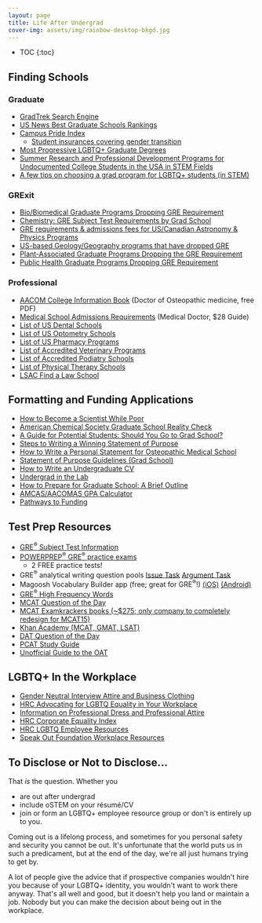```yaml
---
layout: page
title: Life After Undergrad
cover-img: assets/img/rainbow-desktop-bkgd.jpg
---
```


* TOC
{:toc}

## Finding Schools

### Graduate

* [GradTrek Search Engine](https://gradtrek.com/)
* [US News Best Graduate Schools Rankings](https://www.usnews.com/best-graduate-schools)
* [Campus Pride Index](https://www.campusprideindex.org/)
    * [Student insurances covering gender transition](https://www.campuspride.org/tpc/student-health-insurance/)
* [Most Progressive LGBTQ+ Graduate Degrees](https://www.gograd.org/resources/best-lgbtq-grad-schools/)
* [Summer Research and Professional Development Programs for Undocumented College Students in the USA in STEM Fields](http://www.matthewrcover.com/undocumented-in-stem.html)
* [A few tips on choosing a grad program for LGBTQ+ students (in STEM)](https://medium.com/@astronomack/a-few-tips-on-choosing-a-grad-program-for-lgbtq-students-in-stem-c5e87fffd245)

### GRExit

* [Bio/Biomedical Graduate Programs Dropping GRE Requirement](https://docs.google.com/spreadsheets/d/1MYcxZMhf97H5Uxr2Y7XndHn6eEC5oO8XWQi2PU5jLxQ/edit#gid=0)
* [Chemistry: GRE Subject Test Requirements by Grad School](https://docs.google.com/spreadsheets/d/19lfwzMSaxqzo5riR0Ir1PLc7FPmU3QQBeZAkt4vug7U/edit#gid=0)
* [GRE requirements & admissions fees for US/Canadian Astronomy & Physics Programs](https://docs.google.com/spreadsheets/d/19UhYToXOPZkZ3CM469ru3Uwk4584CmzZyAVVwQJJcyc/edit#gid=0)
* [US-based Geology/Geography programs that have dropped GRE](https://docs.google.com/spreadsheets/d/1ZUZowZJ25DtqCgr3kK_Ief1C0YOnrZeADcm4K81bq08/htmlview)
* [Plant-Associated Graduate Programs Dropping the GRE Requirement](https://docs.google.com/spreadsheets/d/1EH8OMJaWCLp-nLEFEx9uMDcSxbREDLWy1SE4QWVYWus/edit#gid=0)
* [Public Health Graduate Programs Dropping GRE Requirement](https://docs.google.com/spreadsheets/d/1j-7-kThlYphF9D0HX1aSNFYl8ksFrIgD68Qz0njHYAY/edit)

### Professional

* [AACOM College Information Book](https://www.aacom.org/student-guide) (Doctor of Osteopathic medicine, free PDF)
* [Medical School Admissions Requirements](https://apps.aamc.org/msar-ui/) (Medical Doctor, $28 Guide)
* [List of US Dental Schools](https://www.asdanet.org/index/get-into-dental-school/before-you-apply/u-s-dental-schools)
* [List of US Optometry Schools](https://optometriceducation.org/students-future-students/member-schools-and-colleges/)
* [List of US Pharmacy Programs](http://www.pharmcas.org/school-directory/#/)
* [List of Accredited Veterinary Programs](https://www.avma.org/ProfessionalDevelopment/Education/Accreditation/Colleges/Documents/colleges_accredited.pdf)
* [List of Accredited Podiatry Schools](https://www.cpme.org/colleges/content.cfm?ItemNumber=2425)
* [List of Physical Therapy Schools](http://aptaapps.apta.org/ptcas/programlist.aspx)
* [LSAC Find a Law School](https://www.lsac.org/choosing-law-school/find-law-school)

## Formatting and Funding Applications

* [How to Become a Scientist While Poor](http://www.christineliuart.com/writing/2019/2/2/how-to-become-a-scientist-while-poor)
* [American Chemical Society Graduate School Reality Check](https://www.acs.org/content/dam/acsorg/education/students/graduate/gradschool/graduate-school-reality-check.pdf)
* [A Guide for Potential Students: Should You Go to Grad School?](https://www.petersons.com/blog/a-guide-for-potential-grad-students-should-you-go-to-graduate-school/)
* [Steps to Writing a Winning Statement of Purpose](https://grad.ucla.edu/asis/agep/advsopstem.pdf)
* [How to Write a Personal Statement for Osteopathic Medical School](http://edityour.net/how-to-write-a-personal-statement-for-osteopathic-medical-school/)
* [Statement of Purpose Guidelines (Grad School)](http://web.mit.edu/msrp/myMSRP/docs/Statement%20of%20purpose%20guidelines.pdf)
* [How to Write an Undergraduate CV](https://www.prospectivedoctor.com/how-to-write-an-undergraduate-cv/)
* [Undergrad in the Lab](http://undergradinthelab.com/)
* [How to Prepare for Graduate School: A Brief Outline](https://www.cientificolatino.com/stem-life/2017/9/25/how-to-prepare-for-graduate-school-a-brief-guideline)
* [AMCAS/AACOMAS GPA Calculator](https://docs.google.com/spreadsheets/d/10xv_43XXgYI14baJroSGyrHIpub4u6g060QaoznnXB4/edit#gid=1626652844)
* [Pathways to Funding](https://pathwaystoscience.org/Grad.aspx)

## Test Prep Resources

* [GRE<sup>&reg;</sup> Subject Test Information](https://www.ets.org/gre/subject/about)
* [POWERPREP<sup>&reg;</sup> GRE<sup>&reg;</sup> practice exams](https://www.ets.org/gre/revised_general/prepare/powerprep/?WT.ac=gre_36250_prepare_powerprep2)
    * 2 FREE practice tests!
* GRE<sup>&reg;</sup> analytical writing question pools [Issue Task](https://www.ets.org/gre/revised_general/prepare/analytical_writing/issue/pool) [Argument Task](https://www.ets.org/gre/revised_general/prepare/analytical_writing/argument/pool)
* Magoosh Vocabulary Builder app (free; great for GRE<sup>&reg;</sup>!) [(iOS)](https://itunes.apple.com/us/app/vocabulary-builder-by-magoosh/id890252250?mt=8) [(Android)](https://play.google.com/store/apps/details?id=com.magoosh.gre.quiz.vocabulary&hl=en_US)
* [GRE<sup>&reg;</sup> High Frequency Words](https://www.vocabulary.com/lists/194479)
* [MCAT Question of the Day](http://www.mcatquestion.com/)
* [MCAT Examkrackers books (~$275; only company to completely redesign for MCAT15)](https://examkrackers.com/product/examkrackers-10th-edition-mcat-complete-study-package-free-ek-exam-4-included/)
* [Khan Academy (MCAT, GMAT, LSAT)](https://www.khanacademy.org/test-prep)
* [DAT Question of the Day](http://datquestionoftheday.com/)
* [PCAT Study Guide](https://www.studyguidezone.com/images/pcatteststudyguide.pdf)
* [Unofficial Guide to the OAT](https://optometryadmissions.com/2018/10/11/my-unofficial-study-guide-to-the-oat/)

## LGBTQ+ In the Workplace

* [Gender Neutral Interview Attire and Business Clothing](https://www.thebalancecareers.com/gender-neutral-interview-and-business-clothing-2061166)
* [HRC Advocating for LGBTQ Equality in Your Workplace](https://www.hrc.org/resources/advocating-for-lgbt-equality-in-your-workplace)
* [Information on Professional Dress and Professional Attire](https://uwosh.edu/career/wp-content/uploads/sites/38/2016/05/LGBTQandGenderNon-binaryResources.pdf)
* [HRC Corporate Equality Index](https://www.hrc.org/campaigns/corporate-equality-index)
* [HRC LGBTQ Employee Resources](https://www.hrc.org/resources/lgbt-employee-resources)
* [Speak Out Foundation Workplace Resources](https://www.speakoutfoundation.net/workplace-resources)

## To Disclose or Not to Disclose...

That *is* the question. Whether you
- are out after undergrad
- include oSTEM on your résumé/CV
- join or form an LGBTQ+ employee resource group
or don't is entirely up to you.

Coming out is a lifelong process, and sometimes for you personal safety and
security you cannot be out.
It's unfortunate that the world puts us in such a predicament, but at the
end of the day, we're all just humans trying to get by.

A lot of people give the advice that if prospective companies wouldn't hire
you because of your LGBTQ+ identity, you wouldn't want to work there anyway.
That's all well and good, but it doesn't help you land or maintain a job.
Nobody but you can make the decision about being out in the workplace.
